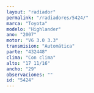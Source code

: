 ```yaml
---
layout: "radiador"
permalink: "/radiadores/5424/"
marca: "Toyota"
modelo: "Highlander"
ano: "2007"
motor: "V6 3.0 3.3"
transmision: "Automática"
parte: "432448"
clima: "Con clima"
alto: "17 11/16"
ancho: "29"
observaciones: ""
id: "5424"
---
```


